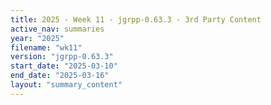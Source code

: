 ```yaml
---
title: 2025 - Week 11 - jgrpp-0.63.3 - 3rd Party Content
active_nav: summaries
year: "2025"
filename: "wk11"
version: "jgrpp-0.63.3"
start_date: "2025-03-10"
end_date: "2025-03-16"
layout: "summary_content"
---
```

